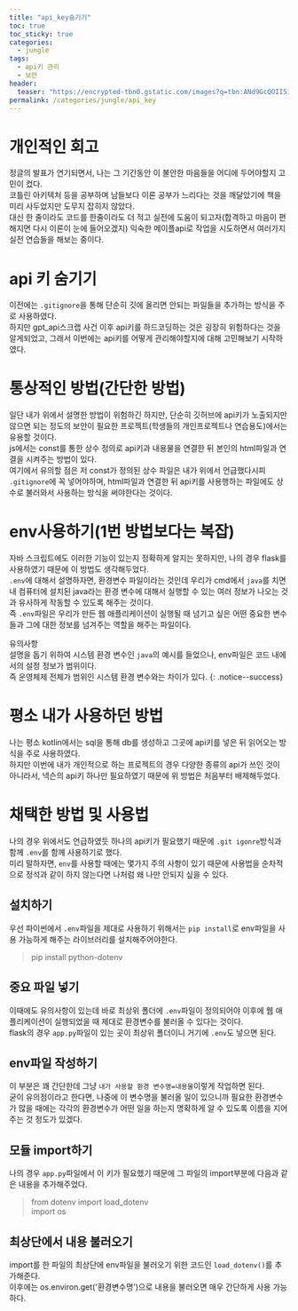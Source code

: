 ```yaml
---
title: "api_key숨기기"
toc: true
toc_sticky: true
categories:
  - jungle
tags:
  - api키 관리
  - 보안
header:
  teaser: "https://encrypted-tbn0.gstatic.com/images?q=tbn:ANd9GcQOII5i4ObvlDuouole12BZQD-OlycTlqDJV1JoPFIy0m3x8vAsJ1x0z1ZsKSFavPWe7To&usqp=CAU"
permalink: /categories/jungle/api_key
---
```

# 개인적인 회고
정글의 발표가 연기되면서, 나는 그 기간동안 이 불안한 마음들을 어디에 두어야할지 고민이 컸다.<br>
코틀린 아키텍처 등을 공부하며 남들보다 이론 공부가 느리다는 것을 깨달았기에 책을 미리 사두었지만 도무지 잡히지 않았다.<br>
대신 한 줄이라도 코드를 한줄이라도 더 적고 실전에 도움이 되고자(합격하고 마음이 편해지면 다시 이론이 눈에 들어오겠지) 익숙한 메이플api로 작업을 시도하면서 여러가지 실전 연습들을 해보는 중이다.
# api 키 숨기기
이전에는 `.gitignore`을 통해 단순히 깃에 올리면 안되는 파일들을 추가하는 방식을 주로 사용하였다.<br>
하지만  gpt_api스크랩 사건 이후 api키를 하드코딩하는 것은 굉장히 위험하다는 것을 알게되었고, 그래서 이번에는 api키를 어떻게 관리해야할지에 대해 고민해보기 시작하였다.
# 통상적인 방법(간단한 방법)
일단 내가 위에서 설명한 방법이 위험하긴 하지만, 단순히 깃허브에 api키가 노출되지만 않으면 되는 정도의 보안이 필요한 프로젝트(학생들의 개인프로젝트나 연습용도)에서는 유용할 것이다.<br>
js에서는 const를 통한 상수 정의로 api키과 내용물을 연결한 뒤 본인의 html파일과 연결을 시켜주는 방법이 있다.<br>
여기에서 유의할 점은 저 const가 정의된 상수 파일은 내가 위에서 언급했다시피 `.gitignore`에 꼭 넣어야하며, html파일과 연결한 뒤 api키를 사용행하는 파일에도 상수로 불러와서 사용하는 방식을 써야한다는 것이다.
# env사용하기(1번 방법보다는 복잡)
자바 스크립트에도 이러한 기능이 있는지 정확하게 알지는 못하지만, 나의 경우 flask를 사용하였기 때문에 이 방법도 생각해두었다.<br>
`.env`에 대해서 설명하자면, 환경변수 파일이라는 것인데 우리가 cmd에서 `java`를 치면 내 컴퓨터에 설치된 java라는 환경 변수에 대해서 실행할 수 있는 여러 정보가 나오는 것과 유사하게 작동할 수 있도록 해주는 것이다.<br>
즉 `.env`파일은 우리가 만든 웹 애플리케이션이 실행될 때 넘기고 싶은 어떤 중요한 변수들과 그에 대한 정보를 넘겨주는 역할을 해주는 파일이다.

유의사항<br>
설명을 돕기 위하여 시스템 환경 변수인 `java`의 예시를 들었으나, env파일은 코드 내에서의 설정 정보가 범위이다.<br>
즉 운영체제 전체가 범위인 시스템 환경 변수와는 차이가 있다.
{: .notice--success}
# 평소 내가 사용하던 방법
나는 평소 kotlin에서는 sql을 통해 db를 생성하고 그곳에 api키를 넣은 뒤 읽어오는 방식을 주로 사용하였다.<br>
하지만 이번에 내가 개인적으로 하는 프로젝트의 경우 다양한 종류의 api가 쓰인 것이 아니라서, 넥슨의 api키 하나만 필요하였기 때문에 위 방법은 처음부터 배제해두었다.
# 채택한 방법 및 사용법
나의 경우 위에서도 언급하였듯 하나의 api키가 필요했기 때문에 `.git igonre`방식과 함께 `.env`를 함께 사용하기로 했다.<br>
미리 말하자면, `env`를 사용할 때에는 몇가지 주의 사항이 있기 때문에 사용법을 순차적으로 정석과 같이 하지 않는다면 나처럼 왜 나만 안되지 싶을 수 있다.
## 설치하기
우선 파이썬에서 `.env`파일을 제대로 사용하기 위해서는 `pip install`로 env파일을 사용 가능하게 해주는 라이브러리를 설치해주어야한다.
> pip install python-dotenv
## 중요 파일 넣기
이때에도 유의사항이 있는데 바로 최상위 폴더에 `.env`파일이 정의되어야 이후에 웹 애플리케이션이 실행되었을 때 제대로 환경변수를 불러올 수 있다는 것이다.<br>
flask의 경우 `app.py`파일이 있는 곳이 최상위 폴더이니 거기에 `.env`도 넣으면 된다.
## env파일 작성하기
이 부분은 꽤 간단한데 그냥 `내가 사용할 환경 변수명=내용물`이렇게 작업하면 된다.<br>
굳이 유의점이라고 한다면, 나중에 이 변수명을 불러올 일이 있으니까 필요한 환경변수가 많을 때에는 각각의 환경변수가 어떤 일을 하는지 명확하게 알 수 있도록 이름을 지어주는 것 정도가 있겠다.
## 모듈 import하기
나의 경우 `app.py`파일에서 이 키가 필요했기 때문에 그 파일의 import부분에 다음과 같은 내용을 추가해주었다.
> from dotenv import load_dotenv<br>
import os
## 최상단에서 내용 불러오기
import를 한 파일의 최상단에 env파일을 불러오기 위한 코드인 `load_dotenv()`를 추가해준다.<br>
이후에는 os.environ.get('환경변수명')으로 내용을 불러오면 매우 간단하게 사용 가능하다.
